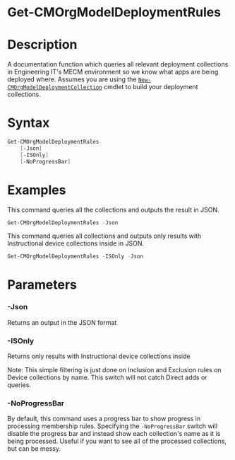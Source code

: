 # Get-CMOrgModelDeploymentRules

# Description
A documentation function which queries all relevant deployment collections in Engineering IT's MECM environment so we know what apps are being deployed where. Assumes you are using the [`New-CMOrgModelDeploymentCollection`](https://github.com/engrit-illinois/New-CMOrgModelDeploymentCollection) cmdlet to build your deployment collections.

# Syntax
```powershell
Get-CMOrgModelDeploymentRules
    [-Json]
    [-ISOnly]
    [-NoProgressBar]
```

# Examples
This command queries all the collections and outputs the result in JSON.
```powershell
Get-CMOrgModelDeploymentRules -Json
```

This command queries all collections and outputs only results with Instructional device collections inside in JSON.
```powershell
Get-CMOrgModelDeploymentRules -ISOnly -Json
```

# Parameters
### -Json
Returns an output in the JSON format

### -ISOnly
Returns only results with Instructional device collections inside

Note: This simple filtering is just done on Inclusion and Exclusion rules on Device collections by name. This switch will not catch Direct adds or queries.

### -NoProgressBar
By default, this command uses a progress bar to show progress in processing membership rules. Specifying the `-NoProgressBar` switch will disable the progress bar and instead show each collection's name as it is being processed. Useful if you want to see all of the processed collections, but can be messy.